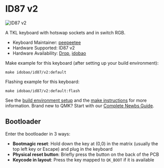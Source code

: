 # ID87 v2

![ID87 v2](https://i.imgur.com/woTSycN.jpg)

A TKL keyboard with hotswap sockets and in switch RGB.

* Keyboard Maintainer: [peepeetee](https://github.com/peepeetee)
* Hardware Supported: ID87 v2
* Hardware Availability: [Drop](https://drop.com/buy/idobao-id87-v2-tkl-mechanical-keyboard-kit), [idobao](https://idobao.net/products/idobao-id87-v2-tkl-pcb-mounted-hot-swappable-mechanical-keyboard-kit)

Make example for this keyboard (after setting up your build environment):

    make idobao/id87/v2:default

Flashing example for this keyboard:

    make idobao/id87/v2:default:flash

See the [build environment setup](https://docs.qmk.fm/#/getting_started_build_tools) and the [make instructions](https://docs.qmk.fm/#/getting_started_make_guide) for more information. Brand new to QMK? Start with our [Complete Newbs Guide](https://docs.qmk.fm/#/newbs).

## Bootloader

Enter the bootloader in 3 ways:

* **Bootmagic reset**: Hold down the key at (0,0) in the matrix (usually the top left key or Escape) and plug in the keyboard
* **Physical reset button**: Briefly press the button on the back of the PCB
* **Keycode in layout**: Press the key mapped to `QK_BOOT` if it is available
